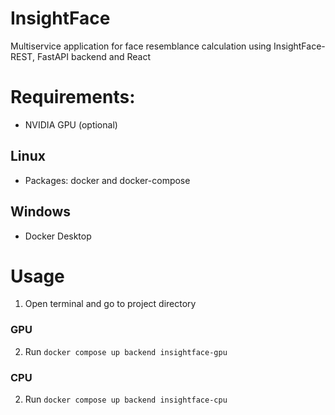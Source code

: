 # InsightFace
Multiservice application for face resemblance calculation using InsightFace-REST, FastAPI backend and React

# Requirements:

* NVIDIA GPU (optional)

## Linux
* Packages: docker and docker-compose

## Windows
* Docker Desktop

# Usage
1. Open terminal and go to project directory

### GPU
2. Run `docker compose up backend insightface-gpu`

### CPU
2. Run `docker compose up backend insightface-cpu`
